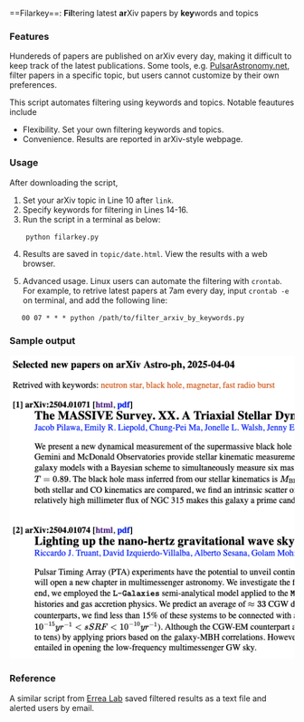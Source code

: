 
==Filarkey==: **Fil**tering latest **ar**Xiv papers by **key**words and topics

### Features
Hundereds of papers are published on arXiv every day, making it difficult to keep track of the latest publications. Some tools, e.g. [PulsarAstronomy.net](https://www.pulsarastronomy.net/pulsar/),  filter papers in a specific topic, but users cannot customize by their own preferences. 

This script automates filtering using keywords and topics. Notable feautures include
- Flexibility. Set your own filtering keywords and topics.
- Convenience. Results are reported in arXiv-style webpage.

### Usage
After downloading the script,

1. Set your arXiv topic in Line 10 after `link`.
2. Specify keywords for filtering in Lines 14-16.
3. Run the script in a terminal as below:
```
    python filarkey.py
```
4. Results are saved in `topic/date.html`. View the results with a web browser.

5. Advanced usage. Linux users can automate the filtering with `crontab`. For example, to retrive latest papers at 7am every day, input `crontab -e` on terminal, and add the following line:
```
   00 07 * * * python /path/to/filter_arxiv_by_keywords.py
```

### Sample output
![Effects of the script](https://github.com/pulsar-xliu/filter_arxiv_by_keywords/blob/main/example_output.png)

### Reference
A similar script from [Errea Lab](https://cfm.ehu.es/errealab/blog/python-script-to-filter-the-arxiv-and-get-an-email-daily/) saved filtered results as a text file and alerted users by email.
